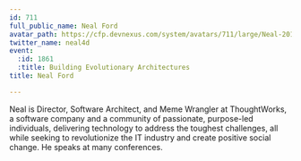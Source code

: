 ```yaml
---
id: 711
full_public_name: Neal Ford
avatar_path: https://cfp.devnexus.com/system/avatars/711/large/Neal-2011-07_headshot_(oscon).jpg?1504364859
twitter_name: neal4d
event:
  :id: 1861
  :title: Building Evolutionary Architectures
title: Neal Ford

---
```

Neal is Director, Software Architect, and Meme Wrangler at ThoughtWorks, a software company and a community of passionate, purpose-led individuals, delivering technology to address the toughest challenges, all while seeking to revolutionize the IT industry and create positive social change. He speaks at many conferences.
